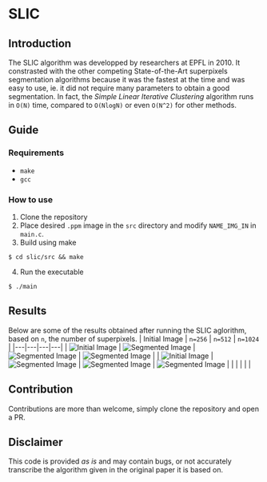 # SLIC

## Introduction

The SLIC algorithm was developped by researchers at EPFL in 2010.
It constrasted with the other competing State-of-the-Art superpixels segmentation algorithms because it was the fastest at the time and was easy to use, ie. it did not require many parameters to obtain a good segmentation.
In fact, the _Simple Linear Iterative Clustering_ algorithm runs in `O(N)` time, compared to `O(NlogN)` or even `O(N^2)` for other methods.

## Guide

### Requirements
* `make`
* `gcc`

### How to use

1. Clone the repository
2. Place desired `.ppm` image in the `src` directory and modify `NAME_IMG_IN` in `main.c`.
3. Build using make
```
$ cd slic/src && make
```
4. Run the executable
```
$ ./main
```

## Results

Below are some of the results obtained after running the SLIC aglorithm, based on `n`, the number of superpixels.
| Initial Image  | `n=256` | `n=512`  | `n=1024`  |
|---|---|---|---|
| ![Initial Image](/src/results/lady/lady.png)  | ![Segmented Image](/src/results/lady/lady_segmented_256.png)  | ![Segmented Image](/src/results/lady/lady_segmented_512.png)   | ![Segmented Image](/src/results/lady/lady_segmented_1024.png)     |
| ![Initial Image](/src/results/church/church.png)  | ![Segmented Image](/src/results/church/church_segmented_256.png)  | ![Segmented Image](/src/results/church/church_segmented_512.png)   |  ![Segmented Image](/src/results/church/church_segmented_1024.png)  |
|   |   |   |   |


## Contribution

Contributions are more than welcome, simply clone the repository and open a PR.

## Disclaimer

This code is provided _as is_ and may contain bugs, or not accurately transcribe the algorithm given in the original paper it is based on.